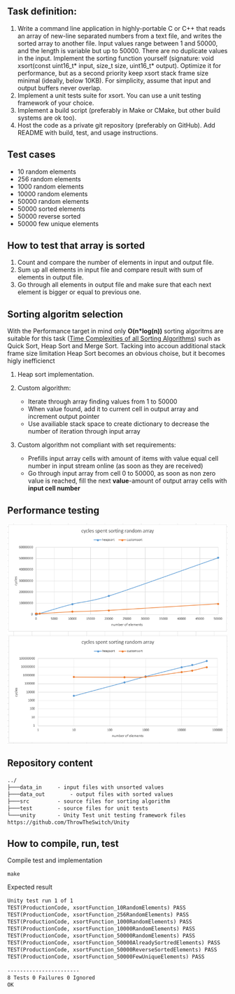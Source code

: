 

## Task definition:
1. Write a command line application in highly-portable C or C++ that reads an array of new-line separated numbers from a text file, and writes the sorted array to another file. Input values range between 1 and 50000, and the length is variable but up to 50000. There are no duplicate values in the input. Implement the sorting function yourself (signature: void xsort(const uint16_t* input, size_t size, uint16_t* output). Optimize it for performance, but as a second priority keep  xsort  stack frame size minimal (ideally, below 10KB). For simplicity, assume that input and output buffers never overlap.
1. Implement a unit tests suite for xsort. You can use a unit testing framework of your choice.
1. Implement a build script (preferably in Make or CMake, but other build systems are ok too).
1. Host the code as a private git repository (preferably on GitHub). Add README with build, test, and usage instructions.  

## Test cases
- 10 random elements
- 256 random elements
- 1000 random elements
- 10000 random elements
- 50000 random elements
- 50000 sorted elements
- 50000 reverse sorted
- 50000 few unique elements

## How to test that array is sorted
1. Count and compare the number of elements in input and output file.
1. Sum up all elements in input file and compare result with sum of elements in output file.
2. Go through all elements in output file and make sure that each next element is bigger or equal to previous one.

## Sorting algoritm selection
With the Performance target in mind only **O(n*log(n))** sorting algoritms are suitable for this task ([Time Complexities of all Sorting Algorithms](https://www.geeksforgeeks.org/time-complexities-of-all-sorting-algorithms/)) such as Quick Sort, Heap Sort and Merge Sort. Tacking into accoun additional stack frame size limitation Heap Sort becomes an obvious choise, but it becomes higly inefficienct 

1. Heap sort implementation.

1. Custom algorithm:
	- Iterate through array finding values from 1 to 50000
	- When value found, add it to current cell in output array and increment output pointer
	- Use availiable stack space to create dictionary to decrease the number of iteration through input array

1. Custom algorithm not compliant with set requirements:
	- Prefills input array cells with amount of items with value equal cell number in input stream online (as soon as they are received)
	- Go through input array from cell 0 to 50000, as soon as non zero value is reached, fill the next **value**-amount of output array cells with **input cell number**

## Performance testing

![Performance comparison](./performance_tests.png)


## Repository content
```
../
├───data_in		- input files with unsorted values
├───data_out		- output files with sorted values
├───src			- source files for sorting algorithm
├───test		- source files for unit tests
└───unity		- Unity Test unit testing framework files https://github.com/ThrowTheSwitch/Unity
```

## How to compile, run, test


Compile test and implementation

```
make
```

Expected result
```
Unity test run 1 of 1
TEST(ProductionCode, xsortFunction_10RandomElements) PASS
TEST(ProductionCode, xsortFunction_256RandomElements) PASS
TEST(ProductionCode, xsortFunction_1000RandomElements) PASS
TEST(ProductionCode, xsortFunction_10000RandomElements) PASS
TEST(ProductionCode, xsortFunction_50000RandomElements) PASS
TEST(ProductionCode, xsortFunction_50000AlreadySortredElements) PASS
TEST(ProductionCode, xsortFunction_50000ReverseSortedElements) PASS
TEST(ProductionCode, xsortFunction_50000FewUniqueElements) PASS

-----------------------
8 Tests 0 Failures 0 Ignored
OK
```
